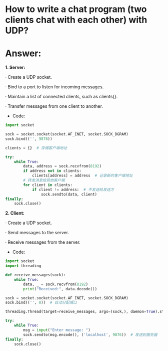 # How to write a chat program (two clients chat with each other) with UDP?

# Answer:

**1. Server:**

· Create a UDP socket.

· Bind to a port to listen for incoming messages.

· Maintain a list of connected clients, such as clients{}.

· Transfer messages from one client to another.

- Code: 

```python
import socket

sock = socket.socket(socket.AF_INET, socket.SOCK_DGRAM)
sock.bind(('', 9876))

clients = {}  # 存储客户端地址

try:
    while True:
        data, address = sock.recvfrom(8192)
        if address not in clients:
            clients[address] = address  # 记录新的客户端地址
        # 转发消息给其他客户端
        for client in clients:
            if client != address:  # 不发送给发送方
                sock.sendto(data, client)
finally:
    sock.close()

```

**2. Client:**

· Create a UDP socket.

· Send messages to the server.

· Receive messages from the server.

- Code: 

```python
import socket
import threading

def receive_messages(sock):
    while True:
        data, _ = sock.recvfrom(8192)
        print("Received:", data.decode())

sock = socket.socket(socket.AF_INET, socket.SOCK_DGRAM)
sock.bind(('', 0))  # 自动分配端口

threading.Thread(target=receive_messages, args=(sock,), daemon=True).start()

try:
    while True:
        msg = input("Enter message: ")
        sock.sendto(msg.encode(), ('localhost', 9876))  # 发送到服务器
finally:
    sock.close()

```

